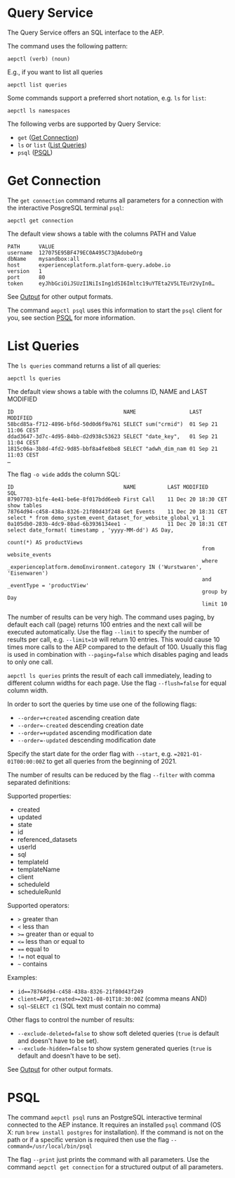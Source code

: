 # Query Service

The Query Service offers an SQL interface to the AEP.

The command uses the following pattern:

```terminal
aepctl (verb) (noun)
```

E.g., if you want to list all queries

```terminal
aepctl list queries
```

Some commands support a preferred short notation, e.g. `ls` for `list`:

```terminal
aepctl ls namespaces
```

The following verbs are supported by Query Service:

* `get` ([Get Connection](#Get-Connection))
* `ls` or `list` ([List Queries](#List-Queries))
* `psql` ([PSQL](#PSQL))

# Get Connection

The `get connection` command returns all parameters for a connection with the
interactive PosgreSQL terminal `psql`:

```terminal
aepctl get connection
```

The default view shows a table with the columns PATH and Value

```terminal
PATH      VALUE
username  127075E95BF479EC0A495C73@AdobeOrg
dbName    mysandbox:all
host      experienceplatform.platform-query.adobe.io
version   1
port      80
token     eyJhbGciOiJSUzI1NiIsIng1dSI6Imltc19uYTEta2V5LTEuY2VyIn0…
```

See [Output](output.md) for other output formats.

The command `aepctl psql` uses this information to start the `psql` client for
you, see section [PSQL](#PSQL) for more information.

# List Queries

The `ls queries` command returns a list of all queries:

```terminal
aepctl ls queries
```

The default view shows a table with the columns ID, NAME and LAST MODIFIED

```terminal
ID                                   NAME                 LAST MODIFIED
58bcd85a-f712-4896-bf6d-50d0d6f9a761 SELECT sum("crmid")  01 Sep 21 11:06 CEST
ddad3647-3d7c-4d95-84bb-d2d938c53623 SELECT "date_key",   01 Sep 21 11:04 CEST
1815c06a-3b8d-4fd2-9d85-bbf8a4fe8be8 SELECT "adwh_dim_nam 01 Sep 21 11:03 CEST
…
```

The flag `-o wide` adds the column SQL:

```terminal
ID                                   NAME          LAST MODIFIED       SQL
87907703-b1fe-4e41-be6e-8f017bdd6eeb First Call    11 Dec 20 18:30 CET show tables
78764d94-c458-438a-8326-21f80d43f248 Get Events    11 Dec 20 18:31 CET select * from demo_system_event_dataset_for_website_global_v1_1
0a105db0-283b-4dc9-80ad-6b3936134ee1 -             11 Dec 20 18:31 CET select date_format( timestamp , 'yyyy-MM-dd') AS Day,
                                                                     count(*) AS productViews
                                                              from   website_events
                                                              where  _experienceplatform.demoEnvironment.category IN ('Wurstwaren', 'Eisenwaren')
                                                              and    _eventType = 'productView'
                                                              group by Day
                                                              limit 10
```

The number of results can be very high. The command uses paging, by default each
call (page) returns 100 entries and the next call will be executed
automatically. Use the flag `--limit` to specify the number of results per call,
e.g. `--limit=10` will return 10 entries. This would cause 10 times more calls
to the AEP compared to the default of 100. Usually this flag is used in
combination with `--paging=false` which disables paging and leads to only one
call.

`aepctl ls queries` prints the result of each call immediately, leading to
different column widths for each page. Use the flag `--flush=false` for equal
column width.

In order to sort the queries by time use one of the following flags:

* `--order=+created` ascending creation date
* `--order=-created` descending creation date
* `--order=+updated` ascending modification date
* `--order=-updated` descending modification date

Specify the start date for the order flag with `--start`, e.g.
`=2021-01-01T00:00:00Z` to get all queries from the beginning of 2021.

The number of results can be reduced by the flag `--filter` with comma separated
definitions:

Supported properties:

* created
* updated
* state
* id
* referenced_datasets
* userId
* sql
* templateId
* templateName
* client
* scheduleId
* scheduleRunId

Supported operators:

* `>` greater than
* `<` less than
* `>=` greater than or equal to
* `<=` less than or equal to
* `==` equal to
* `!=` not equal to
* `~` contains

Examples:

* `id==78764d94-c458-438a-8326-21f80d43f249`
* `client=API,created>=2021-08-01T18:30:00Z` (comma means AND)
* `sql~SELECT c1` (SQL text must contain no comma)

Other flags to control the number of results:
* `--exclude-deleted=false` to show soft deleted queries (`true` is default and
  doesn't have to be set).
* `--exclude-hidden=false` to show system generated queries (`true` is default
  and doesn't have to be set).

See [Output](output.md) for other output formats.

# PSQL

The command `aepctl psql` runs an PostgreSQL interactive terminal connected to
the AEP instance. It requires an installed `psql` command (OS X: run `brew
install postgres` for installation). If the command is not on the path or if a
specific version is required then use the flag `--command=/usr/local/bin/psql`

The flag `--print` just prints the command with all parameters. Use the command
`aepctl get connection` for a structured output of all parameters.